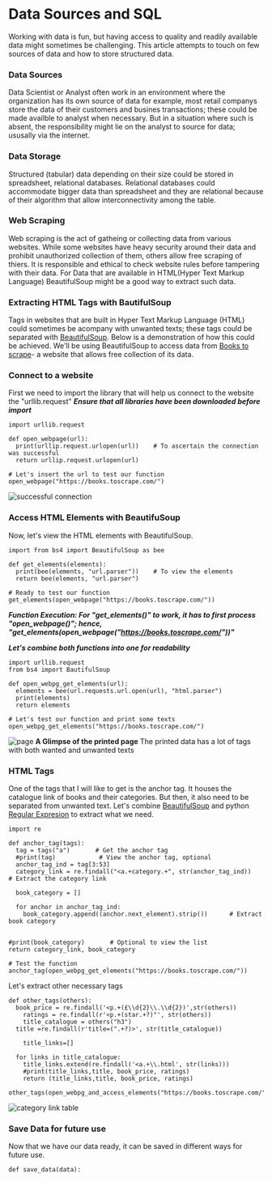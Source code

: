 # Data Sources and SQL
Working with data is fun, but having access to quality and readily available data might sometimes be challenging. This article attempts to touch on few sources of data and how to store structured data.

### Data Sources
Data Scientist or Analyst often work in an environment where the organization has its own source of data for example, most retail companys store the data of their customers and busines transactions; these could be made availble to analyst when necessary. But in a situation where such is absent, the responsibility might lie on the analyst to source for data; ususally via the internet.

### Data Storage
Structured (tabular) data depending on their size could be stored in spreadsheet, relational databases. Relational databases could accommodate bigger data than  spreadsheet and they are relational because of their algorithm that allow interconnectivity among the table.

### Web Scraping
Web scraping is the act of gatheing or collecting data from various websites. While some websites have heavy security around their data and prohibit unauthorized collection of them, others allow free scraping of thiers. It is responsible and ethical to check website rules before tampering with their data. For Data that are available in HTML(Hyper Text Markup Language) BeautifulSoup might be a good way to extract such data.

### Extracting HTML Tags with BautifulSoup
Tags in websites that are built in Hyper Text Markup Language (HTML) could sometimes be acompany with unwanted texts; these tags could be separated with  [BeautifulSoup](https://www.crummy.com/software/BeautifulSoup/bs4/doc). Below is a demonstration of how this could be achieved. We'll be using BeautifulSoup to access data from [Books to scrape](https://books.toscrape.com/)- a website that allows free collection of its data.


### Connect to a website 
First we need to import the library that will help us connect to the website the "urllib.request"
***Ensure that all libraries have been downloaded before import***
```
import urllib.request

def open_webpage(url):
  print(urllip.request.urlopen(url))    # To ascertain the connection was successful
  return urllip.request.urlopen(url)

# Let's insert the url to test our function
open_webpage("https://books.toscrape.com/")
```

![successful connection]()

### Access HTML Elements with BeautifuSoup
Now, let's view the HTML elements with BeautifulSoup.
```
import from bs4 import BeautifulSoup as bee

def get_elements(elements):
  print(bee(elements, "url.parser"))    # To view the elements 
  return bee(elements, "url.parser")

# Ready to test our function
get_elements(open_webpage("https://books.toscrape.com/"))
```
***Function Execution: For "get_elements()" to work, it has to first process "open_webpage()"; hence, "get_elements(open_webpage("https://books.toscrape.com/"))"***


***Let's combine both functions into one for readability***
```
import urllib.request
from bs4 import BautifulSoup

def open_webpg_get_elements(url):
  elements = bee(url.requests.url.open(url), "html.parser")
  print(elements)
  return elements

# Let's test our function and print some texts
open_webpg_get_elements("https://books.toscrape.com/")

```
![page]()
**A Glimpse of the printed page**
The printed data has a lot of tags with both wanted and unwanted texts

### HTML Tags
One of the tags that I will like to get is the anchor tag. It houses the catalogue link of books and their categories. But then, it also need to be separated from unwanted text. Let's combine [BeautifulSoup](https://www.crummy.com/software/BeautifulSoup/bs4/doc/#navigating-using-tag-names)  and python [Regular Expresion](https://docs.python.org/3/library/re.html) to extract what we need.

```
import re

def anchor_tag(tags):
  tag = tags("a")       # Get the anchor tag
  #print(tag)            # View the anchor tag, optional
  anchor_tag_ind = tag[3:53]
  category_link = re.findall("<a.+category.+", str(anchor_tag_ind))   # Extract the category link

  book_category = []

  for anchor in anchor_tag_ind:
    book_category.append((anchor.next_element).strip())      # Extract book category 


#print(book_category)       # Optional to view the list
return category_link, book_category

# Test the function
anchor_tag(open_webpg_get_elements("https://books.toscrape.com/"))

```
Let's extract other necessary tags


```
def other_tags(others):
  book_price = re.findall('<p.+(£\\d{2}\\.\\d{2})',str(others))
	ratings = re.findall(r'<p.+(star.+?)"', str(others))
	title_catalogue = others("h3")
  title =re.findall(r'title=(".+?)>', str(title_catalogue))

	title_links=[]

  for links in title_catalogue:
	title_links.extend(re.findall('<a.+\\.html', str(links)))
	#print(title_links,title, book_price, ratings)
	return (title_links,title, book_price, ratings)

other_tags(open_webpg_and_access_elements("https://books.toscrape.com/"))
```

![category link table]()

### Save Data for future use
Now that we have our data ready, it can be saved in different ways for future use.

```
def save_data(data):


```




